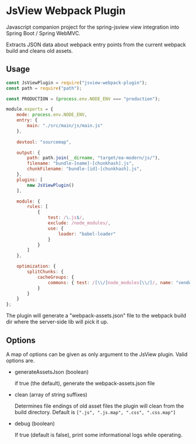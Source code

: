 # JsView Webpack Plugin

Javascript companion project for the spring-jsview view integration 
into Spring Boot / Spring WebMVC.

Extracts JSON data about webpack entry points from the current 
webpack build and cleans old assets.

## Usage

```js
const JsViewPlugin = require("jsview-webpack-plugin");
const path = require("path");

const PRODUCTION = (process.env.NODE_ENV === "production");

module.exports = {
    mode: process.env.NODE_ENV,
    entry: {
        main: "./src/main/js/main.js"
    },
    
    devtool: "sourcemap",

    output: {
        path: path.join(__dirname, "target/ea-modern/js/"),
        filename: "bundle-[name]-[chunkhash].js",
        chunkFilename: "bundle-[id]-[chunkhash].js",
    },
    plugins: [
        new JsViewPlugin()
    ],

    module: {
        rules: [                                                                                                                                   
            {
                test: /\.js$/,
                exclude: /node_modules/,
                use: {
                    loader: "babel-loader"
                }
            }
        ]
    },

    optimization: {
        splitChunks: {
            cacheGroups: {
                commons: { test: /[\\/]node_modules[\\/]/, name: "vendors", chunks: "all" }
            }
        }
    }
};

```

The plugin will generate a "webpack-assets.json" file to the webpack build dir where the server-side lib will pick it up.

## Options

A map of options can be given as only argument to the JsView plugin. Valid options are.

 * generateAssetsJson (boolean) 

   if true (the default), generate the webpack-assets.json file

 * clean (array of string suffixes)

   Determines file endings of old asset files the plugin will clean from the build directory. 
   Default is `[".js", ".js.map", ".css", ".css.map"]`

 * debug (boolean)

   If true (default is false), print some informational logs while operating.

